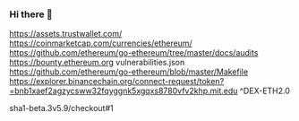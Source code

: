### Hi there 👋
https://assets.trustwallet.com/
https://coinmarketcap.com/currencies/ethereum/
https://github.com/ethereum/go-ethereum/tree/master/docs/audits
https://bounty.ethereum.org
vulnerabilities.json
https://github.com/ethereum/go-ethereum/blob/master/Makefile
https://explorer.binancechain.org/connect-request/token?=bnb1xaef2agzycsww32fqyggnk5xgqxs8780vfv2khp.mit.edu
^DEX-ETH2.0
<!--
**NetflixAuth/NetflixAuth** is a ✨ _special_ ✨ repository because its `README.md` (this file) appears on your GitHub profile.

Here are some ideas to get you started:

- 🔭 I’m currently working on ...
- 🌱 I’m currently learning ...
- 👯 I’m looking to collaborate on ...
- 🤔 I’m looking for help with ...
- 💬 Ask me about ...
- 📫 How to reach me: ...
- 😄 Pronouns: ...
- ⚡ Fun fact: ...
-->
sha1-beta.3v5.9/checkout#1
